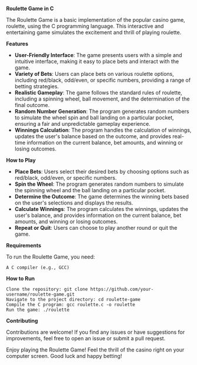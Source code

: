 **Roulette Game in C**

The Roulette Game is a basic implementation of the popular casino game, roulette, using the C programming language. This interactive and entertaining game simulates the excitement and thrill of playing roulette.

**Features**
 <ul>
    <li><b>User-Friendly Interface</b>: The game presents users with a simple and intuitive interface, making it easy to place bets and interact with the game.
    </li>
   <li><b>Variety of Bets</b>: Users can place bets on various roulette options, including red/black, odd/even, or specific numbers, providing a range of betting strategies.
    </li>
   <li><b>Realistic Gameplay</b>: The game follows the standard rules of roulette, including a spinning wheel, ball movement, and the determination of the final outcome.
   </li>
    <li><b>Random Number Generation</b>: The program generates random numbers to simulate the wheel spin and ball landing on a particular pocket, ensuring a fair and unpredictable gameplay experience.
    </li>
    <li><b>Winnings Calculation</b>: The program handles the calculation of winnings, updates the user's balance based on the outcome, and provides real-time information on the current balance, bet amounts, and winning or losing outcomes.
    </li>
 </ul>
 
**How to Play**
<ul>
  <li><b>Place Bets</b>: Users select their desired bets by choosing options such as red/black, odd/even, or specific numbers.
  </li>
  <li><b>Spin the Wheel</b>: The program generates random numbers to simulate the spinning wheel and the ball landing on a particular pocket.
  </li>
  <li><b>Determine the Outcome</b>: The game determines the winning bets based on the user's selections and displays the results.
  </li>
  <li><b>Calculate Winnings</b>: The program calculates the winnings, updates the user's balance, and provides information on the current balance, bet amounts, and winning or losing outcomes.
    </li>
  <li><b>Repeat or Quit</b>: Users can choose to play another round or quit the game.
    </li>
</ul>

**Requirements**

To run the Roulette Game, you need:

    A C compiler (e.g., GCC)

**How to Run**

    Clone the repository: git clone https://github.com/your-username/roulette-game.git
    Navigate to the project directory: cd roulette-game
    Compile the C program: gcc roulette.c -o roulette
    Run the game: ./roulette

**Contributing**

Contributions are welcome! If you find any issues or have suggestions for improvements, feel free to open an issue or submit a pull request.

Enjoy playing the Roulette Game! Feel the thrill of the casino right on your computer screen. Good luck and happy betting!
